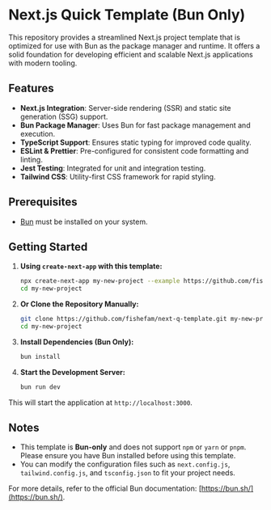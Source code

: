 # Next.js Quick Template (Bun Only)

This repository provides a streamlined Next.js project template that is optimized for use with Bun as the package manager and runtime. It offers a solid foundation for developing efficient and scalable Next.js applications with modern tooling.

## Features

- **Next.js Integration**: Server-side rendering (SSR) and static site generation (SSG) support.
- **Bun Package Manager**: Uses Bun for fast package management and execution.
- **TypeScript Support**: Ensures static typing for improved code quality.
- **ESLint & Prettier**: Pre-configured for consistent code formatting and linting.
- **Jest Testing**: Integrated for unit and integration testing.
- **Tailwind CSS**: Utility-first CSS framework for rapid styling.

## Prerequisites

- [Bun](https://bun.sh/) must be installed on your system.

## Getting Started

1. **Using `create-next-app` with this template:**

   ```sh
   npx create-next-app my-new-project --example https://github.com/fishefam/next-q-template
   cd my-new-project
   ```

2. **Or Clone the Repository Manually:**

   ```sh
   git clone https://github.com/fishefam/next-q-template.git my-new-project
   cd my-new-project
   ```

3. **Install Dependencies (Bun Only):**

   ```sh
   bun install
   ```

4. **Start the Development Server:**
   ```sh
   bun run dev
   ```

This will start the application at `http://localhost:3000`.

## Notes

- This template is **Bun-only** and does not support `npm` or `yarn` or `pnpm`. Please ensure you have Bun installed before using this template.
- You can modify the configuration files such as `next.config.js`, `tailwind.config.js`, and `tsconfig.json` to fit your project needs.

For more details, refer to the official Bun documentation: [https://bun.sh/](https://bun.sh/).
